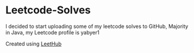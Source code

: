 # Leetcode-Solves
I decided to start uploading some of my leetcode solves to GitHub, Majority in Java,  my Leetcode profile is yabyer1

 Created using [LeetHub](https://github.com/QasimWani/LeetHub)
